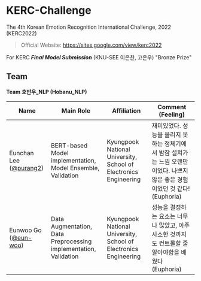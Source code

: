 # KERC-Challenge
The 4th Korean Emotion Recognition International Challenge, 2022 (KERC2022)
> Official Website: https://sites.google.com/view/kerc2022

For KERC ***Final Model Submission*** (KNU-SEE 이은찬, 고은우) "Bronze Prize"



## Team

**Team 호반우_NLP (Hobanu_NLP)**

Name | Main Role | Affiliation | Comment (Feeling)
---- | ---- | ---- | ----
Eunchan Lee ([@purang2](https://github.com/purang2)) | BERT-based Model implementation, Model Ensemble, Validation| Kyungpook National University, School of Electronics Engineering | 재미있었다. 성능을 올리지 못하는 정체기에서 밤잠 설쳐가는 느낌 오랜만이었다. 나쁘지 않은 좋은 경험이었던 것 같다! (Euphoria)
Eunwoo Go ([@eun-woo](https://github.com/eun-woo))| Data Augmentation, Data Preprocessing implementation, Validation | Kyungpook National University, School of Electronics Engineering | 성능을 결정하는 요소는 너무나 많았고, 아주 사소한 것까지도 컨트롤할 줄 알아야함을 배웠다 (Euphoria)
